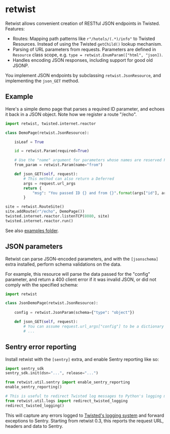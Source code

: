 # retwist

Retwist allows convenient creation of RESTful JSON endpoints in Twisted. Features:

* Routes: Mapping path patterns like `r"/hotels/(.*)/info"` to Twisted Resources. Instead of using the Twisted
`getChild()` lookup mechanism.
* Parsing of URL parameters from requests. Parameters are defined in `Resource` class scope, e.g.
`type = retwist.EnumParam(["html", "json])`.
* Handles encoding JSON responses, including support for good old JSONP.

You implement JSON endpoints by subclassing `retwist.JsonResource`, and implementing the `json_GET` method.

## Example

Here's a simple demo page that parses a required ID parameter, and echoes it back in a JSON object. Note how we register
a route "/echo". 

```python
import retwist, twisted.internet.reactor

class DemoPage(retwist.JsonResource):

    isLeaf = True

    id = retwist.Param(required=True)

    # Use the "name" argument for parameters whose names are reserved Python keywords:
    from_param = retwist.Param(name="from")

    def json_GET(self, request):
        # This method can also return a Deferred
        args = request.url_args
        return {
            "msg": "You passed ID {} and from {}".format(args["id"], args.get("from"))
        }

site = retwist.RouteSite()
site.addRoute(r"/echo", DemoPage())
twisted.internet.reactor.listenTCP(8080, site)
twisted.internet.reactor.run()
```

See also [examples folder](retwist/examples).

## JSON parameters

Retwist can parse JSON-encoded parameters, and with the `[jsonschema]` extra installed, perform schema validations on
the data.

For example, this resource will parse the data passed for the "config" parameter, and return a 400 client error if it
was invalid JSON, or did not comply with the specified schema:

```python
import retwist

class JsonDemoPage(retwist.JsonResource):
 
    config = retwist.JsonParam(schema={"type": "object"})

    def json_GET(self, request):
        # You can assume request.url_args["config"] to be a dictionary here
        # ...
```

## Sentry error reporting

Install retwist with the `[sentry]` extra, and enable Sentry reporting like so:

```python
import sentry_sdk
sentry_sdk.init(dsn="...", release="...")

from retwist.util.sentry import enable_sentry_reporting
enable_sentry_reporting()

# This is useful to redirect Twisted log messages to Python's logging module:
from retwist.util.logs import redirect_twisted_logging
redirect_twisted_logging()
```

This will capture any errors logged to [Twisted's logging system](http://twistedmatrix.com/documents/current/core/howto/logging.html)
 and forward exceptions to Sentry. Starting from retwist 0.3, this reports the request URL, headers and data to Sentry.
